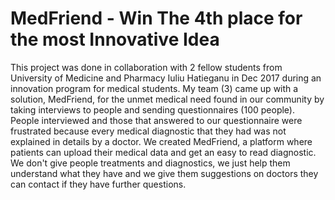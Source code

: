 # MedFriend - Win The 4th place for the most Innovative Idea

This project was done in collaboration with 2 fellow students from University of Medicine and Pharmacy Iuliu Hatieganu in Dec 2017 during an innovation program for medical students. 
My team (3) came up with a solution, MedFriend, for the unmet medical need found in our community by taking interviews to people and sending questionnaires (100 people). 
People interviewed and those that answered to our questionnaire were frustrated because every medical diagnostic that they had was not explained in details by a doctor. 
We created MedFriend, a platform where patients can upload their medical data and get an easy to read diagnostic. We don't give people treatments and diagnostics, we just help them understand what they have and we give them suggestions on doctors they can contact if they have further questions. 
   

